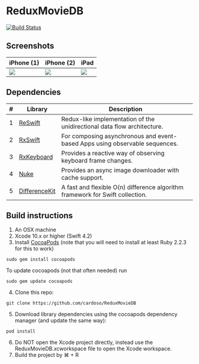 # ReduxMovieDB
[![Build Status](https://travis-ci.org/cardoso/ReduxMovieDB.svg?branch=master)](https://travis-ci.org/cardoso/ReduxMovieDB)

## Screenshots
|iPhone (1)|iPhone (2)|iPad|
|----------|----------|----|
|![](screenshots/screen_iphone_1.png)|![](screenshots/screen_iphone_2.png)|![](screenshots/screen_ipad_1.png)|

## Dependencies
|#|Library|Description|
|-|-|-|
|1|[ReSwift](https://github.com/ReSwift/ReSwift)|Redux-like implementation of the unidirectional data flow architecture.|
|2|[RxSwift](https://github.com/ReactiveX/RxSwift)|For composing asynchronous and event-based Apps using observable sequences.|
|3|[RxKeyboard](https://github.com/RxSwiftCommunity/RxKeyboard)|Provides a reactive way of observing keyboard frame changes.|
|4|[Nuke](https://github.com/kean/Nuke)|Provides an async image downloader with cache support.|
|5|[DifferenceKit](https://github.com/ra1028/DifferenceKit)|A fast and flexible O(n) difference algorithm framework for Swift collection.|

## Build instructions

1. An OSX machine
2. Xcode 10.x or higher (Swift 4.2)
3. Install [CocoaPods](https://cocoapods.org/) (note that you will need to install at least Ruby 2.2.3 for this to work)
```
sudo gem install cocoapods
```
To update cocoapods (not that often needed) run
```
sudo gem update cocoapods
```
4. Clone this repo:
```
git clone https://github.com/cardoso/ReduxMovieDB
```
5. Download library dependencies using the cocoapods dependency manager (and update the same way):
```
pod install
```
6. Do NOT open the Xcode project directly, instead use the ReduxMovieDB.xcworkspace file to open the Xcode workspace.
7. Build the project by ⌘ + R
